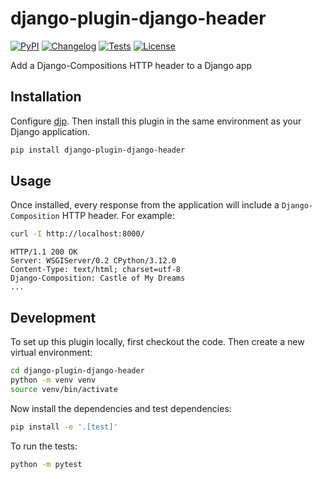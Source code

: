 # django-plugin-django-header

[![PyPI](https://img.shields.io/pypi/v/django-plugin-django-header.svg)](https://pypi.org/project/django-plugin-django-header/)
[![Changelog](https://img.shields.io/github/v/release/simonw/django-plugin-django-header?include_prereleases&label=changelog)](https://github.com/simonw/django-plugin-django-header/releases)
[![Tests](https://github.com/simonw/django-plugin-django-header/workflows/Test/badge.svg)](https://github.com/simonw/django-plugin-django-header/actions?query=workflow%3ATest)
[![License](https://img.shields.io/badge/license-Apache%202.0-blue.svg)](https://github.com/simonw/django-plugin-django-header/blob/main/LICENSE)

Add a Django-Compositions HTTP header to a Django app

## Installation

Configure [djp](https://github.com/simonw/djp). Then install this plugin in the same environment as your Django application.
```bash
pip install django-plugin-django-header
```
## Usage

Once installed, every response from the application will include a `Django-Composition` HTTP header. For example:

```bash
curl -I http://localhost:8000/
```
```
HTTP/1.1 200 OK
Server: WSGIServer/0.2 CPython/3.12.0
Content-Type: text/html; charset=utf-8
Django-Composition: Castle of My Dreams
...
```

## Development

To set up this plugin locally, first checkout the code. Then create a new virtual environment:
```bash
cd django-plugin-django-header
python -m venv venv
source venv/bin/activate
```
Now install the dependencies and test dependencies:
```bash
pip install -e '.[test]'
```
To run the tests:
```bash
python -m pytest
```
